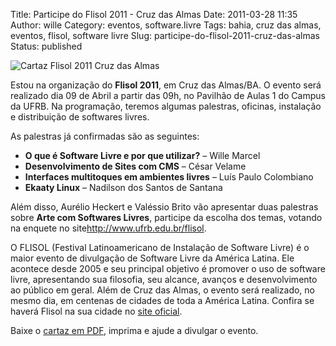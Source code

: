 Title: Participe do Flisol 2011 - Cruz das Almas
Date: 2011-03-28 11:35
Author: wille
Category: eventos, software.livre
Tags: bahia, cruz das almas, eventos, flisol, software livre
Slug: participe-do-flisol-2011-cruz-das-almas
Status: published

![](http://www.ufrb.edu.br/agencia/images/stories/cartaz-flisol.jpg "Cartaz Flisol 2011 Cruz das Almas")

Estou na organização do **Flisol 2011**, em Cruz das Almas/BA. O evento
será realizado dia 09 de Abril a partir das 09h, no Pavilhão de Aulas 1
do Campus da UFRB. Na programação, teremos algumas palestras, oficinas,
instalação e distribuição de softwares livres.

As palestras já confirmadas são as seguintes:

-   **O que é Software Livre e por que utilizar?** – Wille Marcel
-   **Desenvolvimento de Sites com CMS** – César Velame
-   **Interfaces multitoques em ambientes livres** – Luís Paulo
    Colombiano
-   **Ekaaty Linux** – Nadilson dos Santos de Santana

Além disso, Aurélio Heckert e Valéssio Brito vão apresentar duas
palestras sobre **Arte com Softwares Livres**, participe da escolha dos
temas, votando na enquete no site<http://www.ufrb.edu.br/flisol>.

O FLISOL (Festival Latinoamericano de Instalação de Software Livre) é o
maior evento de divulgação de Software Livre da América Latina. Ele
acontece desde 2005 e seu principal objetivo é promover o uso de
software livre, apresentando sua filosofia, seu alcance, avanços e
desenvolvimento ao público em geral. Além de Cruz das Almas, o evento
será realizado, no mesmo dia, em centenas de cidades de toda a América
Latina. Confira se haverá Flisol na sua cidade no [site
oficial](http://flisol.net).

Baixe o [cartaz em
PDF](http://images.wille.blog.br/cartaz-flisol2.pdf),
imprima e ajude a divulgar o evento.
